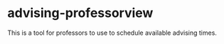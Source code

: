 # advising-professorview
This is a tool for professors to use to schedule available advising times. 
